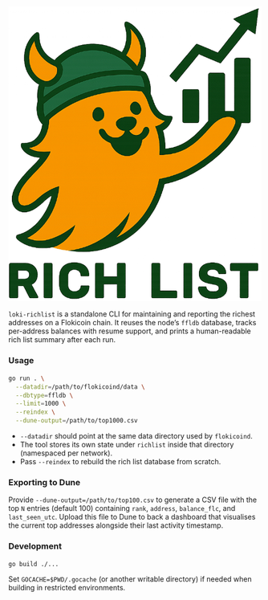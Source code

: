 
<p align="center">
  <img src="lokirich.png" alt="loki richlist dashboard" width="540">
</p>

`loki-richlist` is a standalone CLI for maintaining and reporting the richest addresses on a Flokicoin chain. It reuses the node’s `ffldb` database, tracks per-address balances with resume support, and prints a human-readable rich list summary after each run.

### Usage

```bash
go run . \
  --datadir=/path/to/flokicoind/data \
  --dbtype=ffldb \
  --limit=1000 \
  --reindex \
  --dune-output=/path/to/top1000.csv
```

- `--datadir` should point at the same data directory used by `flokicoind`.
- The tool stores its own state under `richlist` inside that directory (namespaced per network).
- Pass `--reindex` to rebuild the rich list database from scratch.

### Exporting to Dune

Provide `--dune-output=/path/to/top100.csv` to generate a CSV file with the top `N` entries (default 100) containing `rank`, `address`, `balance_flc`, and `last_seen_utc`. Upload this file to Dune to back a dashboard that visualises the current top addresses alongside their last activity timestamp.

### Development

```bash
go build ./...
```

Set `GOCACHE=$PWD/.gocache` (or another writable directory) if needed when building in restricted environments.
